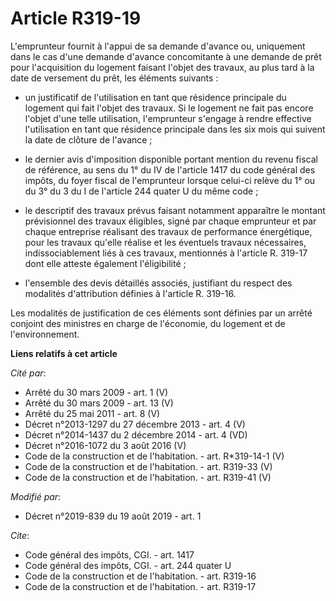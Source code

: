 # Article R319-19

L'emprunteur fournit à l'appui de sa demande d'avance ou, uniquement dans le cas d'une demande d'avance concomitante à une
demande de prêt pour l'acquisition du logement faisant l'objet des travaux, au plus tard à la date de versement du prêt, les
éléments suivants :

- un justificatif de l'utilisation en tant que résidence principale du logement qui fait l'objet des travaux. Si le logement
ne fait pas encore l'objet d'une telle utilisation, l'emprunteur s'engage à rendre effective l'utilisation en tant que
résidence principale dans les six mois qui suivent la date de clôture de l'avance ;

- le dernier avis d'imposition disponible portant mention du revenu fiscal de référence, au sens du 1° du IV de l'article
1417 du code général des impôts, du foyer fiscal de l'emprunteur lorsque celui-ci relève du 1° ou du 3° du 3 du I de
l'article 244 quater U du même code ;

- le descriptif des travaux prévus faisant notamment apparaître le montant prévisionnel des travaux éligibles, signé par
chaque emprunteur et par chaque entreprise réalisant des travaux de performance énergétique, pour les travaux qu'elle réalise
et les éventuels travaux nécessaires, indissociablement liés à ces travaux, mentionnés à l'article R. 319-17 dont elle
atteste également l'éligibilité ;

- l'ensemble des devis détaillés associés, justifiant du respect des modalités d'attribution définies à l'article R. 319-16.

Les modalités de justification de ces éléments sont définies par un arrêté conjoint des ministres en charge de l'économie, du
logement et de l'environnement.

**Liens relatifs à cet article**

_Cité par_:

  - Arrêté du 30 mars 2009 - art. 1 (V)
  - Arrêté du 30 mars 2009 - art. 13 (V)
  - Arrêté du 25 mai 2011 - art. 8 (V)
  - Décret n°2013-1297 du 27 décembre 2013 - art. 4 (V)
  - Décret n°2014-1437 du 2 décembre 2014 - art. 4 (VD)
  - Décret n°2016-1072 du 3 août 2016 (V)
  - Code de la construction et de l'habitation. - art. R*319-14-1 (V)
  - Code de la construction et de l'habitation. - art. R319-33 (V)
  - Code de la construction et de l'habitation. - art. R319-41 (V)

_Modifié par_:

  - Décret n°2019-839 du 19 août 2019 - art. 1

_Cite_:

  - Code général des impôts, CGI. - art. 1417
  - Code général des impôts, CGI. - art. 244 quater U
  - Code de la construction et de l'habitation. - art. R319-16
  - Code de la construction et de l'habitation. - art. R319-17
